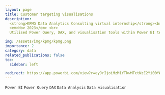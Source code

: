 ```yaml
---
layout: page
title: Customer targeting visualisations
description:
  <strong>KPMG Data Analytics Consulting virtual internship</strong><br>
  <em>Nov 2023</em> <br>
  Utilised Power Query, DAX, and visualisation tools within Power BI to create a dashboard for the client that specifies who they should be targeting in their customer list as well as the broader market segment.

img: /assets/img/kpmg/kpmg.png
importance: 2
category: data
related_publications: false
toc:
  sidebar: left

redirect: https://app.powerbi.com/view?r=eyJrIjoiMzM1YTkwMTctNzE2Yi00YWI1LTg1Y2YtNzExMWNmMjlmOGI3IiwidCI6ImNhYmFmZjVlLWExMTMtNDJhMS1iMjliLTIwMDk2N2M0NTZmYSIsImMiOjEwfQ%3D%3D&pageName=ReportSection
---
```


`Power BI`
`Power Query`
`DAX`
`Data Analysis`
`Data visualisation`
